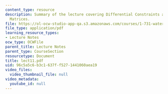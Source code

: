```yaml
---
content_type: resource
description: Summary of the lecture covering Differential Constraints and Response
  Matrices.
file: https://ol-ocw-studio-app-qa.s3.amazonaws.com/courses/1-731-water-resource-systems-fall-2006/96c5a5c6b3c1637ff5271441060aea19_lect11.pdf
file_type: application/pdf
learning_resource_types:
- Lecture Notes
ocw_type: OCWFile
parent_title: Lecture Notes
parent_type: CourseSection
resourcetype: Document
title: lect11.pdf
uid: 96c5a5c6-b3c1-637f-f527-1441060aea19
video_files:
  video_thumbnail_file: null
video_metadata:
  youtube_id: null
---
```

